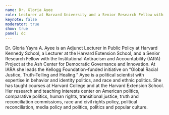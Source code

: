 ```yaml
---
name: Dr. Gloria Ayee
role: Lecturer at Harvard University and a Senior Research Fellow with the Institutional Antiracism and Accountability (IARA) 
keynote: false
moderator: true
show: true
panel: dc
---
```


Dr. Gloria Yayra A. Ayee is an Adjunct Lecturer in Public Policy at Harvard Kennedy School, a Lecturer at the Harvard Extension School, and a Senior Research Fellow with the Institutional Antiracism and Accountability (IARA) Project at the Ash Center for Democratic Governance and Innovation. At IARA she leads the Kellogg Foundation&ndash;funded initiative on “Global Racial Justice, Truth-Telling and Healing.” Ayee is a political scientist with expertise in behavior and identity politics, and race and ethnic politics. She has taught courses at Harvard College and at the Harvard Extension School. Her research and teaching interests center on American politics, comparative politics, human rights, transitional justice, truth and reconciliation commissions, race and civil rights policy, political reconciliation, media policy and politics, politics and popular culture.
